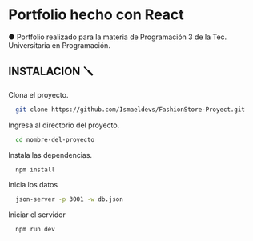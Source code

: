 # Portfolio hecho con React 

● Portfolio realizado para la materia de Programación 3 de la Tec. Universitaria en Programación.


 ## INSTALACION 🪛

Clona el proyecto.

```bash
  git clone https://github.com/Ismaeldevs/FashionStore-Proyect.git
```

Ingresa al directorio del proyecto.

```bash
  cd nombre-del-proyecto
```

Instala las dependencias.

```bash
  npm install
```

Inicia los datos

```bash
  json-server -p 3001 -w db.json
```

Iniciar el servidor

```bash
  npm run dev
```
